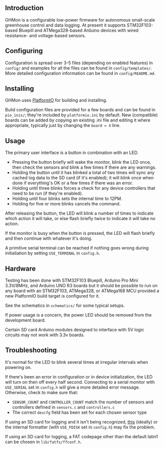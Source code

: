 ## Introduction
GHMon is a configurable low-power firmware for autonomous small-scale
greenhouse control and data logging. At present it supports STM32F103-based
Bluepill and ATMega328-based Arduino devices with wired resistance- and
voltage-based sensors.


## Configuring
Configuration is spread over 3-5 files (depending on enabled features) in
`config/` and examples for all the files can be found in `config/templates/`.
More detailed configuration information can be found in `config/README.md`.


## Installing
GHMon uses [PlatformIO](https://platformio.org/) for building and installing.

Build configuration files are provided for a few boards and can be found in
`pio_inis/`; they're included by `platformio.ini` by default. New (compatible)
boards can be added by copying an existing .ini file and editing it where
appropriate, typically just by changing the `board = X` line.


## Usage
The primary user interface is a button in combination with an LED.

* Pressing the button briefly will wake the monitor, blink the LED once, then
check the sensors and blink a few times if there are any warnings.
* Holding the button until it has blinked a total of two times will sync any
cached log data to the SD card (if it's enabled); it will blink once when done
if everything's OK or a few times if there was an error.
* Holding until three blinks forces a check for any device controllers that
need to be run (if they're enabled).
* Holding until four blinks sets the internal time to 12PM.
* Holding for five or more blinks cancels the command.

After releasing the button, the LED will blink a number of times to indicate
which action it will take, or else flash briefly twice to indicate it will
take no action.

If the monitor is busy when the button is pressed, the LED will flash briefly
and then continue with whatever it's doing.

A primitive serial terminal can be reached if nothing goes wrong during
initialiation by setting `USE_TERMINAL` in `config.h`.


## Hardware
Testing has been done with STM32F103 Bluepill, Arduino Pro Mini 3.3V/8MHz, and
Arduino UNO R3 boards but it should be possible to run on any board with an
STM32F103, ATMega328, or ATMega168 MCU provided a new PlatformIO build target
is configured for it.

See the schematics in `schematics/` for some typical setups.

If power usage is a concern, the power LED should be removed from the
development board.

Certain SD card Arduino modules designed to interface with 5V logic circuits
may not work with 3.3v boards.


## Troubleshooting
It's normal for the LED to blink several times at irregular intervals when
powering on.

If there's been an error in configuration or in device initialization, the
LED will turn on then off every half second. Connecting to a serial monitor
with `USE_SERIAL` set in `config.h` will give a more detailed error message.
Otherwise, check to make sure that:

* `SENSOR_COUNT` and `CONTROLLER_COUNT` match the number of sensors and
controllers defined in `sensors.c` and `controllers.c`
* The correct `devcfg` field has been set for each chosen sensor type

If using an SD card for logging and it isn't being recognized, [this](https://www.sdcard.org/downloads/formatter/)
(ideally) or the internal formatter (with `USE_FDISK` set in `config.h`) may
fix the problem.

If using an SD card for logging, a FAT codepage other than the default latin1
can be chosen in `lib/fatfs/ffconf.h`.

